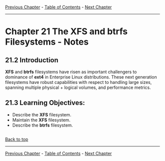 [Previous Chapter](../Ch20-extfs/notes_Ch20.md) - [Table of Contents](../README.md#table-of-contents) - [Next Chapter](../Ch22-encryptingdisks/notes_Ch22.md)

---

# Chapter 21 The XFS and btrfs Filesystems - Notes

## 21.2 Introduction
**XFS** and **btrfs** filesystems have risen as important challengers to dominance of **ext4** in Enterprise Linux distributions. These next generation filesystems have robust capabilities with respect to handling large sizes, spanning multiple physical + logical volumes, and performance metrics.

## 21.3 Learning Objectives:
- Describe the **XFS** filesystem.
- Maintain the **XFS** filesystem.
- Describe the **btrfs** filesystem.


##

[Back to top](#)

---

[Previous Chapter](../Ch20-extfs/notes_Ch20.md) - [Table of Contents](../README.md#table-of-contents) - [Next Chapter](../Ch22-encryptingdisks/notes_Ch22.md)
